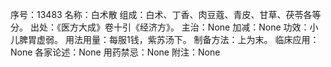 序号：13483
名称：白术散
组成：白术、丁香、肉豆蔻、青皮、甘草、茯苓各等分。
出处：《医方大成》卷十引《经济方》。
主治：None
加减：None
功效：小儿脾胃虚弱。
用法用量：每服1钱，紫苏汤下。
制备方法：上为末。
临床应用：None
各家论述：None
用药禁忌：None
附注：None

